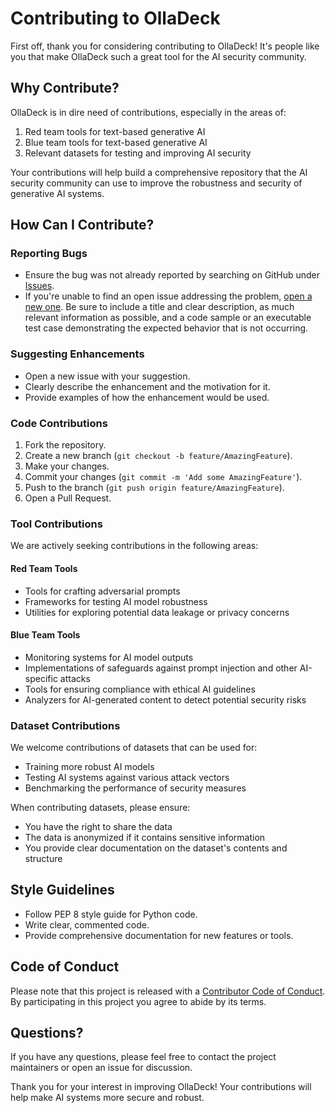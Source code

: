 # Contributing to OllaDeck

First off, thank you for considering contributing to OllaDeck! It's people like you that make OllaDeck such a great tool for the AI security community.

## Why Contribute?

OllaDeck is in dire need of contributions, especially in the areas of:

1. Red team tools for text-based generative AI
2. Blue team tools for text-based generative AI
3. Relevant datasets for testing and improving AI security

Your contributions will help build a comprehensive repository that the AI security community can use to improve the robustness and security of generative AI systems.

## How Can I Contribute?

### Reporting Bugs

- Ensure the bug was not already reported by searching on GitHub under [Issues](https://github.com/Cybonto/OllaDeck/issues).
- If you're unable to find an open issue addressing the problem, [open a new one](https://github.com/Cybonto/OllaDeck/issues/new). Be sure to include a title and clear description, as much relevant information as possible, and a code sample or an executable test case demonstrating the expected behavior that is not occurring.

### Suggesting Enhancements

- Open a new issue with your suggestion.
- Clearly describe the enhancement and the motivation for it.
- Provide examples of how the enhancement would be used.

### Code Contributions

1. Fork the repository.
2. Create a new branch (`git checkout -b feature/AmazingFeature`).
3. Make your changes.
4. Commit your changes (`git commit -m 'Add some AmazingFeature'`).
5. Push to the branch (`git push origin feature/AmazingFeature`).
6. Open a Pull Request.

### Tool Contributions

We are actively seeking contributions in the following areas:

#### Red Team Tools
- Tools for crafting adversarial prompts
- Frameworks for testing AI model robustness
- Utilities for exploring potential data leakage or privacy concerns

#### Blue Team Tools
- Monitoring systems for AI model outputs
- Implementations of safeguards against prompt injection and other AI-specific attacks
- Tools for ensuring compliance with ethical AI guidelines
- Analyzers for AI-generated content to detect potential security risks

### Dataset Contributions

We welcome contributions of datasets that can be used for:

- Training more robust AI models
- Testing AI systems against various attack vectors
- Benchmarking the performance of security measures

When contributing datasets, please ensure:
- You have the right to share the data
- The data is anonymized if it contains sensitive information
- You provide clear documentation on the dataset's contents and structure

## Style Guidelines

- Follow PEP 8 style guide for Python code.
- Write clear, commented code.
- Provide comprehensive documentation for new features or tools.

## Code of Conduct

Please note that this project is released with a [Contributor Code of Conduct](CODE_OF_CONDUCT.md). By participating in this project you agree to abide by its terms.

## Questions?

If you have any questions, please feel free to contact the project maintainers or open an issue for discussion.

Thank you for your interest in improving OllaDeck! Your contributions will help make AI systems more secure and robust.